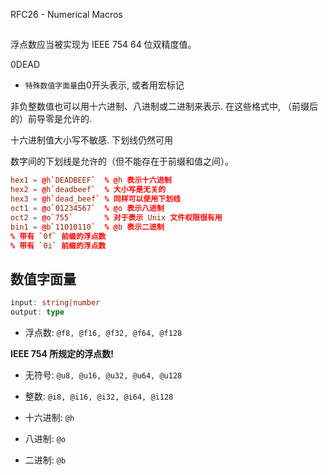 RFC26 - Numerical Macros



##

浮点数应当被实现为 IEEE 754 64 位双精度值。


0DEAD

- `特殊数值字面量`由0开头表示, 或者用宏标记

非负整数值也可以用十六进制、八进制或二进制来表示.
在这些格式中, （前缀后的）前导零是允许的.

十六进制值大小写不敏感.
下划线仍然可用

数字间的下划线是允许的（但不能存在于前缀和值之间）。

```toml
hex1 = @h`DEADBEEF`  % @h 表示十六进制
hex2 = @h`deadbeef`  % 大小写是无关的
hex3 = @h`dead_beef` % 同样可以使用下划线
oct1 = @o`01234567`  % @o 表示八进制
oct2 = @o`755`       % 对于表示 Unix 文件权限很有用
bin1 = @b`11010110`  % @b 表示二进制
% 带有 `0f` 前缀的浮点数
% 带有 `0i` 前缀的浮点数
```

## 数值字面量

```ts
input: string|number
output: type
```

- 浮点数: `@f8, @f16, @f32, @f64, @f128`

**IEEE 754 所规定的浮点数!**

- 无符号: `@u8, @u16, @u32, @u64, @u128`

- 整数: `@i8, @i16, @i32, @i64, @i128`

- 十六进制: `@h`

- 八进制: `@o`

- 二进制: `@b`

